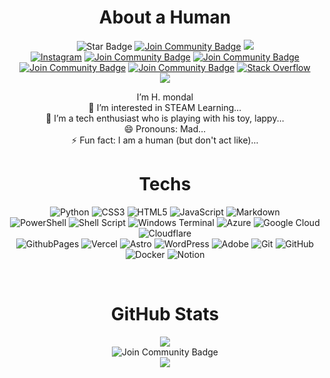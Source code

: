 <h1 align="center">About a Human </h1>

<div align="center">

<img src="https://img.shields.io/static/v1?label=%F0%9F%8C%9F&message=If%20Useful&style=style=flat&color=BC4E99" alt="Star Badge"/>
<a href="https://discord.com/invite/sp6eXC5BXr"><img src="https://img.shields.io/badge/Discord-%237289DA.svg?logo=discord&logoColor=white" alt="Join Community Badge"/></a> 
<a href="https://twitter.com/thehmondal" ><img src="https://img.shields.io/twitter/follow/thehmondal.svg?style=social" /> </a>
<br>
<a href="https://instagram.com/hrimondal"><img src="https://img.shields.io/badge/Instagram-%23E4405F.svg?logo=Instagram&logoColor=white" alt="Instagram"/></a> 
<a href="https://linkedin.com/in/hrimondal"><img src="https://img.shields.io/badge/LinkedIn-%230077B5.svg?logo=linkedin&logoColor=white" alt="Join Community Badge"/></a> 
<a href="https://hrimondal.medium.com/"><img src="https://img.shields.io/badge/Medium-12100E?logo=medium&logoColor=white" alt="Join Community Badge"/></a> 
<a href="https://reddit.com/user/hmondal"><img src="https://img.shields.io/badge/Reddit-%23FF4500.svg?logo=Reddit&logoColor=white" alt="Join Community Badge"/></a> 
<a href="https://youtube.com/@hrimondal"><img src="https://img.shields.io/badge/YouTube-%23FF0000.svg?logo=YouTube&logoColor=white" alt="Join Community Badge"/></a> 
<a href="https://stackoverflow.com/users/27158232"><img src="https://img.shields.io/badge/-Stackoverflow-FE7A16?logo=stack-overflow&logoColor=white" alt="Stack Overflow"/></a>
<br>
<img src="https://visitcount.itsvg.in/api?id=hrimondal&icon=0&color=0">

<br>

I’m  H. mondal  
👀 I’m interested in STEAM Learning...  
🌱 I’m a tech enthusiast who is playing with his toy, lappy...  
😄 Pronouns: Mad...  
⚡ Fun fact: I am a human (but don't act like)...  



<h1 align="center">Techs </h1>


![Python](https://img.shields.io/badge/python-3670A0?style=flat&logo=python&logoColor=ffdd54) 
![CSS3](https://img.shields.io/badge/css3-%231572B6.svg?style=flat&logo=css3&logoColor=white) 
![HTML5](https://img.shields.io/badge/html5-%23E34F26.svg?style=flat&logo=html5&logoColor=white) 
![JavaScript](https://img.shields.io/badge/javascript-%23323330.svg?style=flat&logo=javascript&logoColor=%23F7DF1E) 
![Markdown](https://img.shields.io/badge/markdown-%23000000.svg?style=flat&logo=markdown&logoColor=white) 
<br>
![PowerShell](https://img.shields.io/badge/PowerShell-%235391FE.svg?style=flat&logo=powershell&logoColor=white) 
![Shell Script](https://img.shields.io/badge/shell_script-%23121011.svg?style=flat&logo=gnu-bash&logoColor=white) 
![Windows Terminal](https://img.shields.io/badge/Windows%20Terminal-%234D4D4D.svg?style=flat&logo=windows-terminal&logoColor=white) 
![Azure](https://img.shields.io/badge/azure-%230072C6.svg?style=flat&logo=microsoftazure&logoColor=white) 
![Google Cloud](https://img.shields.io/badge/GoogleCloud-%234285F4.svg?style=flat&logo=google-cloud&logoColor=white) 
![Cloudflare](https://img.shields.io/badge/Cloudflare-F38020?style=flat&logo=Cloudflare&logoColor=white) 
<br>
![GithubPages](https://img.shields.io/badge/github%20pages-121013?style=flat&logo=github&logoColor=white) 
![Vercel](https://img.shields.io/badge/vercel-%23000000.svg?style=flat&logo=vercel&logoColor=white) 
![Astro](https://img.shields.io/badge/astro-%232C2052.svg?style=flat&logo=astro&logoColor=white) 
![WordPress](https://img.shields.io/badge/WordPress-%23117AC9.svg?style=flat&logo=WordPress&logoColor=white) 
![Adobe](https://img.shields.io/badge/adobe-%23FF0000.svg?style=flat&logo=adobe&logoColor=white) 
![Git](https://img.shields.io/badge/git-%23F05033.svg?style=flat&logo=git&logoColor=white) 
![GitHub](https://img.shields.io/badge/github-%23121011.svg?style=flat&logo=github&logoColor=white) 
![Docker](https://img.shields.io/badge/docker-%230db7ed.svg?style=flat&logo=docker&logoColor=white) 
![Notion](https://img.shields.io/badge/Notion-%23000000.svg?style=flat&logo=notion&logoColor=white) 

<br>

<h1 align="center">GitHub Stats</h1>

<img src="https://github-readme-stats.vercel.app/api/top-langs/?username=hrimondal&theme=dark&hide_border=false&include_all_commits=false&count_private=false&layout=compact"> <br>
<img src="https://github-readme-stats.vercel.app/api?username=hrimondal&theme=dark&hide_border=false&include_all_commits=false&count_private=false" alt="Join Community Badge"/> <br>
<img src="https://github-readme-streak-stats.herokuapp.com/?user=hrimondal&theme=dark&hide_border=false">
<!-- <img src="https://github.com/hrimondal/hrimondal/blob/output/github-contribution-grid-snake2.svg"> -->
</div>

